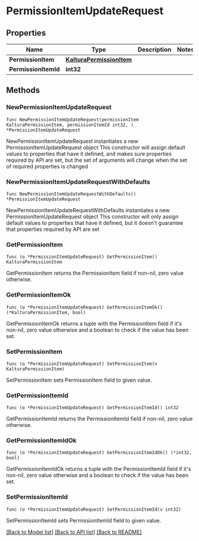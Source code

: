 # PermissionItemUpdateRequest

## Properties

Name | Type | Description | Notes
------------ | ------------- | ------------- | -------------
**PermissionItem** | [**KalturaPermissionItem**](KalturaPermissionItem.md) |  | 
**PermissionItemId** | **int32** |  | 

## Methods

### NewPermissionItemUpdateRequest

`func NewPermissionItemUpdateRequest(permissionItem KalturaPermissionItem, permissionItemId int32, ) *PermissionItemUpdateRequest`

NewPermissionItemUpdateRequest instantiates a new PermissionItemUpdateRequest object
This constructor will assign default values to properties that have it defined,
and makes sure properties required by API are set, but the set of arguments
will change when the set of required properties is changed

### NewPermissionItemUpdateRequestWithDefaults

`func NewPermissionItemUpdateRequestWithDefaults() *PermissionItemUpdateRequest`

NewPermissionItemUpdateRequestWithDefaults instantiates a new PermissionItemUpdateRequest object
This constructor will only assign default values to properties that have it defined,
but it doesn't guarantee that properties required by API are set

### GetPermissionItem

`func (o *PermissionItemUpdateRequest) GetPermissionItem() KalturaPermissionItem`

GetPermissionItem returns the PermissionItem field if non-nil, zero value otherwise.

### GetPermissionItemOk

`func (o *PermissionItemUpdateRequest) GetPermissionItemOk() (*KalturaPermissionItem, bool)`

GetPermissionItemOk returns a tuple with the PermissionItem field if it's non-nil, zero value otherwise
and a boolean to check if the value has been set.

### SetPermissionItem

`func (o *PermissionItemUpdateRequest) SetPermissionItem(v KalturaPermissionItem)`

SetPermissionItem sets PermissionItem field to given value.


### GetPermissionItemId

`func (o *PermissionItemUpdateRequest) GetPermissionItemId() int32`

GetPermissionItemId returns the PermissionItemId field if non-nil, zero value otherwise.

### GetPermissionItemIdOk

`func (o *PermissionItemUpdateRequest) GetPermissionItemIdOk() (*int32, bool)`

GetPermissionItemIdOk returns a tuple with the PermissionItemId field if it's non-nil, zero value otherwise
and a boolean to check if the value has been set.

### SetPermissionItemId

`func (o *PermissionItemUpdateRequest) SetPermissionItemId(v int32)`

SetPermissionItemId sets PermissionItemId field to given value.



[[Back to Model list]](../README.md#documentation-for-models) [[Back to API list]](../README.md#documentation-for-api-endpoints) [[Back to README]](../README.md)



